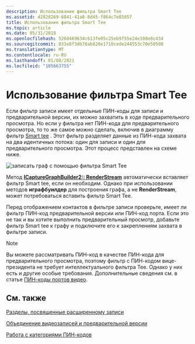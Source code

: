 ```yaml
---
description: Использование фильтра Smart Tee
ms.assetid: d2828269-6841-41a8-8d45-f864c7e85857
title: Использование фильтра Smart Tee
ms.topic: article
ms.date: 05/31/2018
ms.openlocfilehash: 5260469634c613fe05c25eb9f55e24e108e8c434
ms.sourcegitcommit: 831e8f3db78ab820e1710cede244553c70e50500
ms.translationtype: MT
ms.contentlocale: ru-RU
ms.lasthandoff: 01/08/2021
ms.locfileid: "105663755"
---
```

# <a name="using-the-smart-tee-filter"></a>Использование фильтра Smart Tee

Если фильтр записи имеет отдельные ПИН-коды для записи и предварительной версии, их можно захватить в ходе предварительного просмотра. Но если у фильтра нет ПИН-кода для предварительного просмотра, то то же самое можно сделать, включив в диаграмму фильтр [Smart tee](smart-tee-filter.md) . Этот фильтр разделяет данные из ПИН-кода захвата на два идентичных потока: один для записи и один для предварительного просмотра. Этот процесс представлен на схеме ниже.

![записать граф с помощью фильтра Smart Tee](images/vidcap05.png)

Метод [**ICaptureGraphBuilder2:: RenderStream**](/windows/desktop/api/Strmif/nf-strmif-icapturegraphbuilder2-renderstream) автоматически вставляет фильтр Smart tee, если он необходим. Однако при использовании методов **играфбуилдер** для построения графа, а не **RenderStream**, может потребоваться вставить фильтр Smart Tee.

Перед отображением контактов в фильтре записи проверьте, имеет ли фильтр ПИН-код предварительной версии или ПИН-код порта. Если это не так и вы хотите выполнить предварительный просмотр, добавьте фильтр Smart tee к графу и подключите его к закреплениям захвата в фильтре записи.

> [!Note]  
> Вы можете рассматривать ПИН-код в качестве ПИН-кода для предварительного просмотра, поэтому фильтр с ПИН-кодом вице-президента не требует интеллектуального фильтра Tee. Однако у них есть и другие особые требования. Дополнительные сведения см. в статье [ПИН-коды портов видео](video-port-pins.md).

 

## <a name="related-topics"></a>См. также

<dl> <dt>

[Разделы, посвященные расширенному записи](advanced-capture-topics.md)
</dt> <dt>

[Объединение видеозаписей и предварительной версии](combining-video-capture-and-preview.md)
</dt> <dt>

[Работа с категориями ПИН-кодов](working-with-pin-categories.md)
</dt> </dl>

 

 



